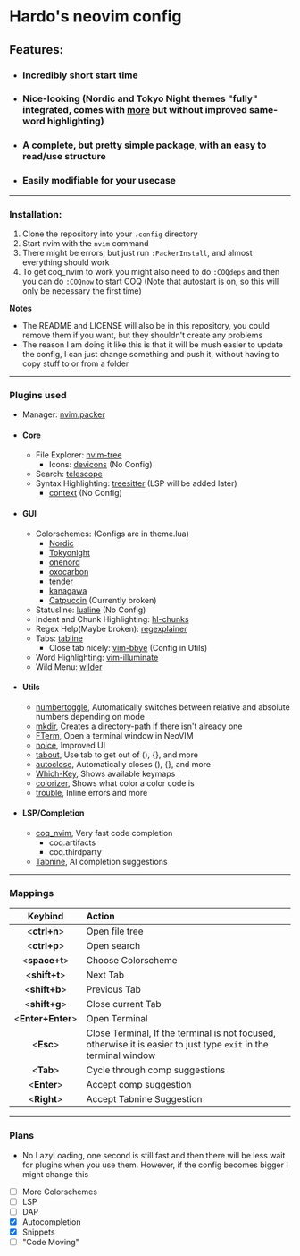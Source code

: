 # Hardo's neovim config

## Features:
- ### Incredibly short start time
- ### Nice-looking (Nordic and Tokyo Night themes "fully" integrated, comes with [more](https://github.com/HardoMX/nvim#gui) but without improved same-word highlighting)
- ### A complete, but pretty simple package, with an easy to read/use structure
- ### Easily modifiable for your usecase

---

### Installation:
1. Clone the repository into your `.config` directory
2. Start nvim with the `nvim` command
3. There might be errors, but just run `:PackerInstall`, and almost everything should work
4. To get coq_nvim to work you might also need to do `:COQdeps` and then you can do `:COQnow` to start COQ (Note that autostart is on, so this will only be necessary the first time)

**Notes**
- The README and LICENSE will also be in this repository, you could remove them if you want, but they shouldn't create any problems
- The reason I am doing it like this is that it will be mush easier to update the config, I can just change something and push it, without having to copy stuff to or from a folder

---

### Plugins used
- Manager: [nvim.packer](https://github.com/wbthomason/packer.nvim)
- #### **Core**
    - File Explorer: [nvim-tree](https://github.com/nvim-tree/nvim-tree.lua)
        - Icons: [devicons](https://github.com/nvim-tree/nvim-web-devicons) (No Config)
    - Search: [telescope](https://github.com/nvim-telescope/telescope.nvim)
    - Syntax Highlighting: [treesitter](https://github.com/nvim-treesitter/nvim-treesitter) (LSP will be added later)
        - [context](https://github.com/nvim-treesitter/nvim-treesitter-context) (No Config)
  
- #### **GUI**
    - Colorschemes: (Configs are in theme.lua)
        - [Nordic](https://github.com/AlexvZyl/nordic.nvim)
        - [Tokyonight](https://github.com/folke/tokyonight.nvim)
        - [onenord](https://github.com/rmehri01/onenord.nvim)
        - [oxocarbon](https://github.com/nyoom-engineering/oxocarbon.nvim)
        - [tender](https://github.com/jacoborus/tender.vim)
        - [kanagawa](https://github.com/rebelot/kanagawa.nvim)
        - [Catpuccin](https://github.com/rebelot/kanagawa.nvim) (Currently broken)
    - Statusline: [lualine](https://github.com/nvim-lualine/lualine.nvim) (No Config)
    - Indent and Chunk Highlighting: [hl-chunks](https://github.com/shellRaining/hlchunk.nvim)
    - Regex Help(Maybe broken): [regexplainer](https://github.com/bennypowers/nvim-regexplainer)
    - Tabs: [tabline](https://github.com/kdheepak/tabline.nvim)
        - Close tab nicely: [vim-bbye](https://github.com/moll/vim-bbye) (Config in Utils)
    - Word Highlighting: [vim-illuminate](https://github.com/RRethy/vim-illuminate)
    - Wild Menu: [wilder](https://github.com/gelguy/wilder.nvim)
  
- #### **Utils**
    - [numbertoggle](https://github.com/sitiom/nvim-numbertoggle), Automatically switches between relative and absolute numbers depending on mode
    - [mkdir](https://github.com/jghauser/mkdir.nvim), Creates a directory-path if there isn't already one
    - [FTerm](https://github.com/numToStr/FTerm.nvim), Open a terminal window in NeoVIM
    - [noice](https://github.com/folke/noice.nvim), Improved UI
    - [tabout](https://github.com/abecodes/tabout.nvim), Use tab to get out of (), {}, and more
    - [autoclose](https://github.com/m4xshen/autoclose.nvim), Automatically closes (), {}, and more
    - [Which-Key](https://github.com/folke/which-key.nvim), Shows available keymaps
    - [colorizer](https://github.com/NvChad/nvim-colorizer.lua), Shows what color a color code is
    - [trouble](https://github.com/folke/trouble.nvim), Inline errors and more

- #### **LSP/Completion**
    - [coq_nvim](https://github.com/ms-jpq/coq_nvim), Very fast code completion
        - coq.artifacts
        - coq.thirdparty
    - [Tabnine](https://github.com/codota/tabnine-nvim), AI completion suggestions




---

### Mappings
| Keybind | Action |
| :-: | :- |
| <**ctrl+n**> | Open file tree |
| <**ctrl+p**> | Open search |
| <**space+t**> | Choose Colorscheme |
| <**shift+t**> | Next Tab |
| <**shift+b**> | Previous Tab |
| <**shift+g**> | Close current Tab |
| <**Enter+Enter**> | Open Terminal |
| <**Esc**> | Close Terminal, If the terminal is not focused, otherwise it is easier to just type `exit` in the terminal window |
| <**Tab**> | Cycle through comp suggestions |
| <**Enter**> | Accept comp suggestion |
| <**Right**> | Accept Tabnine Suggestion |

---

### Plans
- No LazyLoading, one second is still fast and then there will be less wait for plugins when you use them. However, if the config becomes bigger I might change this
- [ ] More Colorschemes
- [ ] LSP
- [ ] DAP
- [x] Autocompletion
- [x] Snippets
- [ ] "Code Moving"
